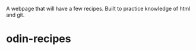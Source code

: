 A webpage that will have a few recipes. Built to practice knowledge of html and git.

# odin-recipes